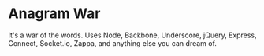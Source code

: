 Anagram War
===========

It's a war of the words. Uses Node, Backbone, Underscore, jQuery, Express, Connect, Socket.io, Zappa, and anything else you can dream of.